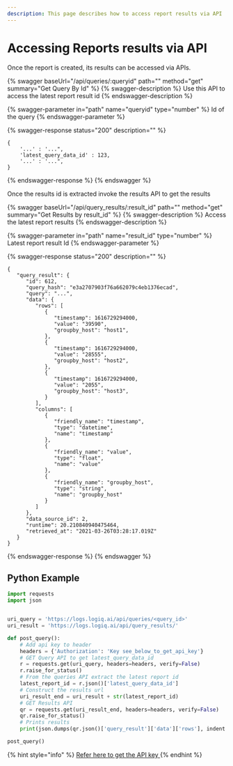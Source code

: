 ```yaml
---
description: This page describes how to access report results via API
---
```


# Accessing Reports results via API

Once the report is created, its results can be accessed via APIs. &#x20;

{% swagger baseUrl="/api/queries/:queryid" path="" method="get" summary="Get Query By Id" %}
{% swagger-description %}
Use this API to access the latest report result id
{% endswagger-description %}

{% swagger-parameter in="path" name="queryid" type="number" %}
Id of the query
{% endswagger-parameter %}

{% swagger-response status="200" description="" %}
```
{
    '...' : '...",
    'latest_query_data_id' : 123,
    '...' : '...",
}
```
{% endswagger-response %}
{% endswagger %}

Once the results id is extracted invoke the results API to get the results&#x20;

{% swagger baseUrl="/api/query_results/:result_id" path="" method="get" summary="Get Results by result_id" %}
{% swagger-description %}
Access the latest report results
{% endswagger-description %}

{% swagger-parameter in="path" name="result_id" type="number" %}
Latest report result Id
{% endswagger-parameter %}

{% swagger-response status="200" description="" %}
```
{
   "query_result": {
      "id": 612,
      "query_hash": "e3a2707903f76a662079c4eb1376ecad",
      "query": "...",
      "data": {
         "rows": [
            {
               "timestamp": 1616729294000,
               "value": "39590",
               "groupby_host": "host1",
            },
            {
               "timestamp": 1616729294000,
               "value": "28555",
               "groupby_host": "host2",
            },
            {
               "timestamp": 1616729294000,
               "value": "2055",
               "groupby_host": "host3",
            }
         ],
         "columns": [
            {
               "friendly_name": "timestamp",
               "type": "datetime",
               "name": "timestamp"
            },
            {
               "friendly_name": "value",
               "type": "float",
               "name": "value"
            },
            {
               "friendly_name": "groupby_host",
               "type": "string",
               "name": "groupby_host"
            }
         ]
      },
      "data_source_id": 2,
      "runtime": 20.210840940475464,
      "retrieved_at": "2021-03-26T03:28:17.019Z"
   }
}
```
{% endswagger-response %}
{% endswagger %}

## Python Example

```python
import requests
import json


uri_query = 'https://logs.logiq.ai/api/queries/<query_id>'
uri_result = 'https://logs.logiq.ai/api/query_results/'

def post_query():
    # Add api key to header
    headers = {'Authorization': 'Key see_below_to_get_api_key'}
    # GET Query API to get latest_query_data_id
    r = requests.get(uri_query, headers=headers, verify=False)
    r.raise_for_status()
    # From the queries API extract the latest report id
    latest_report_id = r.json()['latest_query_data_id']
    # Construct the results url
    uri_result_end = uri_result + str(latest_report_id)
    # GET Results API
    qr = requests.get(uri_result_end, headers=headers, verify=False)
    qr.raise_for_status()
    # Prints results
    print(json.dumps(qr.json()['query_result']['data']['rows'], indent = 3))

post_query()
```

{% hint style="info" %}
[Refer here to get the API key ](../logiqctl/obtaining-api-key.md)
{% endhint %}



